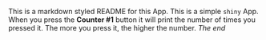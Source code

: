 This is a markdown styled README for this App. This is a simple `shiny` App. When you press the **Counter #1** button it will print the number of times you pressed it. The more you press it, the higher the number. *The end*